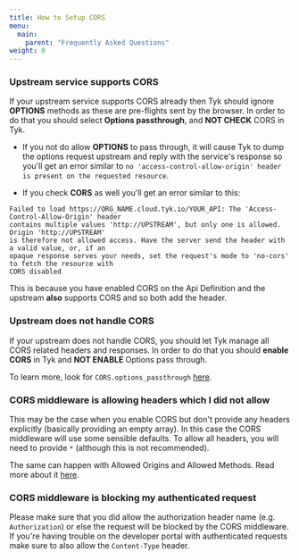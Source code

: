 ```yaml
---
title: How to Setup CORS
menu:
  main:
    parent: "Frequently Asked Questions"
weight: 0 
---
```


### Upstream service supports CORS
If your upstream service supports CORS already then Tyk should ignore **OPTIONS** methods as these are pre-flights sent by the browser. In order to do that you should select **Options passthrough**, and **NOT CHECK** CORS in Tyk.

- If you not do allow **OPTIONS** to pass through, it will cause Tyk to dump the options request upstream and reply with the service's response so you'll get an error similar to `no 'access-control-allow-origin' header is present on the requested resource`. 

- If you check **CORS** as well you'll get an error similar to this: 
```
Failed to load https://ORG_NAME.cloud.tyk.io/YOUR_API: The 'Access-Control-Allow-Origin' header 
contains multiple values 'http://UPSTREAM', but only one is allowed. Origin 'http://UPSTREAM' 
is therefore not allowed access. Have the server send the header with a valid value, or, if an 
opaque response serves your needs, set the request's mode to 'no-cors' to fetch the resource with
CORS disabled
```
This is because you have enabled CORS on the Api Definition and the upstream **also** supports CORS and so both add the header.


### Upstream does not handle CORS
If your upstream does not handle CORS, you should let Tyk manage all CORS related headers and responses. In order to do that you should **enable CORS** in Tyk and **NOT ENABLE** Options pass through.

To learn more, look for `CORS.options_passthrough` [here](/docs/tyk-apis/tyk-gateway-api/api-definition-objects/cors/).


### CORS middleware is allowing headers which I did not allow
This may be the case when you enable CORS but don't provide any headers explicitly (basically providing an empty array). In this case the CORS middleware will use some sensible defaults. 
To allow all headers, you will need to provide `*` (although this is not recommended).

The same can happen with Allowed Origins and Allowed Methods. Read more about it [here](/docs/tyk-apis/tyk-gateway-api/api-definition-objects/cors/).

### CORS middleware is blocking my authenticated request
Please make sure that you did allow the authorization header name (e.g. `Authorization`) or else the request will be blocked by the CORS middleware. If you're having trouble on the developer portal with authenticated requests make sure to also allow the `Content-Type` header.

